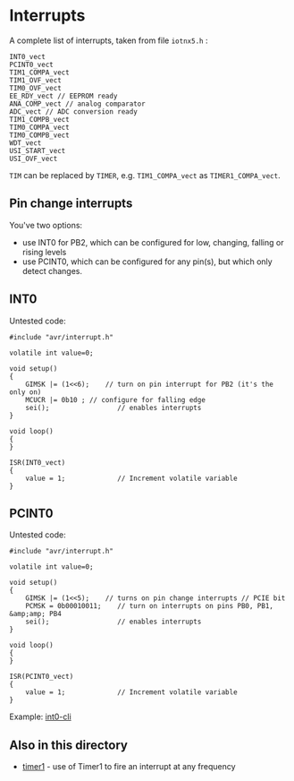 # Interrupts

A complete list of interrupts, taken from file `iotnx5.h` :

```
INT0_vect
PCINT0_vect
TIM1_COMPA_vect
TIM1_OVF_vect
TIM0_OVF_vect
EE_RDY_vect // EEPROM ready
ANA_COMP_vect // analog comparator
ADC_vect // ADC conversion ready
TIM1_COMPB_vect
TIM0_COMPA_vect
TIM0_COMPB_vect
WDT_vect
USI_START_vect
USI_OVF_vect
```

`TIM` can be replaced by `TIMER`, e.g. `TIM1_COMPA_vect` as
`TIMER1_COMPA_vect`. 


## Pin change interrupts

You've two options:
* use INT0 for PB2, which can be configured for low, changing, falling or rising levels
* use PCINT0, which can be configured for any pin(s), but which only detect changes. 

## INT0

Untested code:

```
#include "avr/interrupt.h"
 
volatile int value=0;
 
void setup()
{
    GIMSK |= (1<<6);    // turn on pin interrupt for PB2 (it's the only on)
    MCUCR |= 0b10 ; // configure for falling edge
    sei();                 // enables interrupts
}
 
void loop()
{
}
 
ISR(INT0_vect)
{
    value = 1;             // Increment volatile variable
}
```


## PCINT0

Untested code:

```
#include "avr/interrupt.h"
 
volatile int value=0;
 
void setup()
{
    GIMSK |= (1<<5);    // turns on pin change interrupts // PCIE bit
    PCMSK = 0b00010011;    // turn on interrupts on pins PB0, PB1, &amp;amp; PB4
    sei();                 // enables interrupts
}
 
void loop()
{
}
 
ISR(PCINT0_vect)
{
    value = 1;             // Increment volatile variable
}
```

Example: [int0-cli](int0-cli)

## Also in this directory

* [timer1](timer1) - use of Timer1 to fire an interrupt at any frequency
